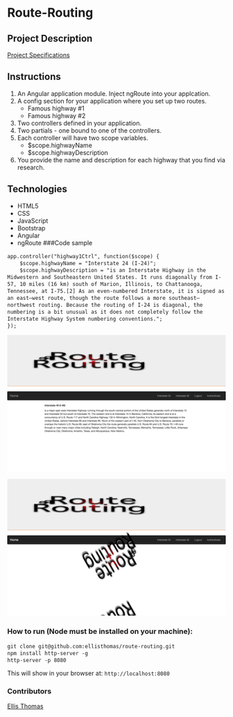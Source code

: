 # Route-Routing

## Project Description
[Project Specifications](https://github.com/nashville-software-school/front-end-milestones/blob/master/5-modern-frameworks/exercises/MF_ROUTE_ROUTING.md)

## Instructions

1. An Angular application module. Inject ngRoute into your applcation.
2. A config section for your application where you set up two routes.
	- Famous highway #1
	- Famous highway #2
3. Two controllers defined in your application.
4. Two partials - one bound to one of the controllers.
5. Each controller will have two scope variables.
	- $scope.highwayName
	- $scope.highwayDescription
6. You provide the name and description for each highway that you find via research.

## Technologies

- HTML5
- CSS
- JavaScript
- Bootstrap
- Angular
- ngRoute
###Code sample
```
app.controller("highway1Ctrl", function($scope) {
	$scope.highwayName = "Interstate 24 (I-24)";
	$scope.highwayDescription = "is an Interstate Highway in the Midwestern and Southeastern United States. It runs diagonally from I-57, 10 miles (16 km) south of Marion, Illinois, to Chattanooga, Tennessee, at I-75.[2] As an even-numbered Interstate, it is signed as an east–west route, though the route follows a more southeast–northwest routing. Because the routing of I-24 is diagonal, the numbering is a bit unusual as it does not completely follow the Interstate Highway System numbering conventions.";
});

```

![Screengrab](https://raw.githubusercontent.com/ellisthomas/route-routing/route/images/screengrab/Screen%20Shot%202017-05-21%20at%202.25.48%20PM.png)

![Screengrab](https://raw.githubusercontent.com/ellisthomas/route-routing/route/images/screengrab/Screen%20Shot%202017-05-21%20at%202.30.46%20PM.png)

### How to run (Node must be installed on your machine):
```
git clone git@github.com:ellisthomas/route-routing.git
npm install http-server -g
http-server -p 8080
```

This will show in your browser at:
`http://localhost:8080`

### Contributors 
[Ellis Thomas](https://github.com/ellisthomas)